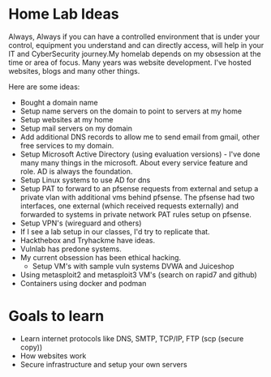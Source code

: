 # Home Lab Ideas

Always, Always if you can have a controlled environment that is under your control, equipment you understand and can directly access, will help in your IT and CyberSecurity journey.My homelab depends on my obsession at the time or area of focus.   Many years was website development.  I've hosted websites, blogs and many other things.

Here are some ideas:

* Bought a domain name
* Setup name servers on the domain to point to servers at my home
* Setup websites at my home
* Setup mail servers on my domain
* Add additional DNS records to allow me to send email from gmail, other free services to my domain.
* Setup Microsoft Active Directory (using evaluation versions) - I've done many many things in the microsoft.  About every service feature and role.   AD is always the foundation.
* Setup Linux systems to use AD for dns
* Setup PAT to forward to an pfsense requests from external and setup a private vlan with additional vms behind pfsense.  The pfsense had two interfaces, one external (which received requests externally) and forwarded to systems in private network PAT rules setup on pfsense.
* Setup VPN's (wireguard and others)
* If I see a lab setup in our classes, I'd try to replicate that.
* Hackthebox and Tryhackme have ideas.
* Vulnlab has predone systems.
* My current obsession has been ethical hacking.
  * Setup VM's with sample vuln systems DVWA and Juiceshop
* Using metasploit2 and metasploit3 VM's (search on rapid7 and github)
* Containers using docker and podman

# Goals to learn

* Learn internet protocols like DNS, SMTP, TCP/IP, FTP (scp (secure copy))
* How websites work
* Secure infrastructure and setup your own servers
